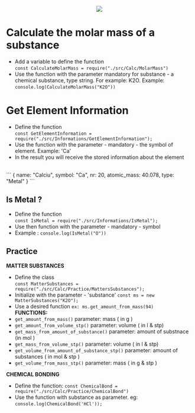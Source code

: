 <p align=center><img src="https://github.com/anatolieursu/chemistryisfun/assets/104382017/1df6e785-be3a-4eab-8fb6-47a943cba31b"></p>

# Calculate the molar mass of a substance
 - Add a variable to define the function <br>
`const CalculateMolarMass = require("./src/Calc/MolarMass")`
 - Use the function with the parameter mandatory for substance - a chemical substance, type string. For example: K2O. Example: <br>
`console.log(CalculateMolarMass("K2O"))`

# Get Element Information
 - Define the function <br>
`const GetElementInformation = require("./src/Informations/GetElementInformation");`
 - Use the function with the parameter - mandatory - the symbol of element. Example: 'Ca'
 - In the result you will receive the stored information about the element
 <br>
 ```
{ 
     name: "Calciu", 
     symbol: "Ca", 
     nr: 20,
     atomic_mass: 40.078, 
     type: "Metal" 
 }
 ```

## Is Metal ?
 - Define the function <br>
`const IsMetal = require("./src/Informations/IsMetal");`
 - Use then function with the parameter - mandatory - symbol
 - Example : `console.log(IsMetal("O"))`


## Practice
 **MATTER SUBSTANCES** <br>
 - Define the class <br>
   `const MatterSubstances = require("./src/Calc/Practice/MattersSubstances");`
 - Initialize with the parameter - 'substance'
`const ms = new MatterSubstances("K2O");`
 - Use a desired function
`ex: ms.get_amount_from_mass(94)` <br>
**FUNCTIONS:**
 - `get_amount_from_mass()` parameter: mass ( in g )
 - `get_amount_from_volume_stp()` parameter: volume ( in l & stp)
 - `get_mass_from_amount_of_substance()` parameter: amount of substnace (in mol )
 - `get_mass_from_volume_stp()` parameter: volume ( in l & stp)
 - `get_volume_from_amount_of_substance_stp()` parameter: amount of substances ( in mol & stp )
 - `get_volume_from_mass_stp()` parameter: mass ( in g & stp )

**CHEMICAL BONDING**
- Define the function: 
`const ChemicalBond = require("./src/Calc/Practice/ChemicalBond")`
- Use the function with substance as parameter. eg: 
`console.log(ChemicalBond('HCl'));`